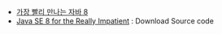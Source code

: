 * [가장 빨리 만나는 자바 8](http://www.aladin.co.kr/shop/wproduct.aspx?ItemId=40360528)
* [Java SE 8 for the Really Impatient](http://horstmann.com/java8/) : Download Source code